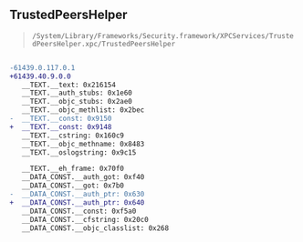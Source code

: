 ## TrustedPeersHelper

> `/System/Library/Frameworks/Security.framework/XPCServices/TrustedPeersHelper.xpc/TrustedPeersHelper`

```diff

-61439.0.117.0.1
+61439.40.9.0.0
   __TEXT.__text: 0x216154
   __TEXT.__auth_stubs: 0x1e60
   __TEXT.__objc_stubs: 0x2ae0
   __TEXT.__objc_methlist: 0x2bec
-  __TEXT.__const: 0x9150
+  __TEXT.__const: 0x9148
   __TEXT.__cstring: 0x160c9
   __TEXT.__objc_methname: 0x8483
   __TEXT.__oslogstring: 0x9c15

   __TEXT.__eh_frame: 0x70f0
   __DATA_CONST.__auth_got: 0xf40
   __DATA_CONST.__got: 0x7b0
-  __DATA_CONST.__auth_ptr: 0x630
+  __DATA_CONST.__auth_ptr: 0x640
   __DATA_CONST.__const: 0xf5a0
   __DATA_CONST.__cfstring: 0x20c0
   __DATA_CONST.__objc_classlist: 0x268

```
